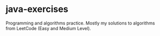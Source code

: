 # java-exercises

Programming and algorithms practice. Mostly my solutions to algorithms from LeetCode (Easy and Medium Level).
